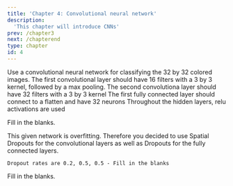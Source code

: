 ```yaml
---
title: 'Chapter 4: Convolutional neural network'
description:
  'This chapter will introduce CNNs'
prev: /chapter3
next: /chapterend
type: chapter
id: 4
---
```


<exercise id="22" title="What is a cnn?" type="slides">

<slides source="chapter4_01_cnn">
</slides>

</exercise>

<exercise id="23"  title="Hands on - CNNs">
	Use a convolutional neural network for classifying the 32 by 32 colored images.
	The first convolutional layer should have 16 filters with a 3 by 3 kernel, followed by a max pooling.
	The second convolutiona layer should have 32 filters with a 3 by 3 kernel
	The first fully connected layer should connect to a flatten and have 32 neurons
	Throughout the hidden layers, relu activations are used
<codeblock id="04_01">

Fill in the blanks.

</codeblock>
</exercise>

<exercise id="24" title="Batch Norm and Spatial Dropout" type="slides">

<slides source="chapter4_02_batch_norm_spatial_dropout">
</slides>
</exercise>

<exercise id="25"  title="Hands on - CNNs (2)">
	This given network is overfitting. Therefore you decided to use Spatial Dropouts for the convolutional layers as well as Dropouts for the fully connected layers.

	Dropout rates are 0.2, 0.5, 0.5 - Fill in the blanks

<codeblock id="04_02">

Fill in the blanks.

</codeblock>
</exercise>